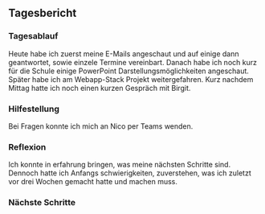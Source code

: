 ## Tagesbericht 


### Tagesablauf
Heute habe ich zuerst meine E-Mails angeschaut und auf einige dann geantwortet, sowie einzele Termine vereinbart. Danach habe ich noch kurz für die Schule einige PowerPoint Darstellungsmöglichkeiten angeschaut. Später habe ich am Webapp-Stack Projekt weitergefahren. Kurz nachdem Mittag hatte ich noch einen kurzen Gespräch mit Birgit. 

### Hilfestellung
Bei Fragen konnte ich mich an Nico per Teams wenden. 

### Reflexion
Ich konnte in erfahrung bringen, was meine nächsten Schritte sind. Dennoch hatte ich Anfangs schwierigkeiten, zuverstehen, was ich zuletzt vor drei Wochen gemacht hatte und machen muss. 

### Nächste Schritte 

